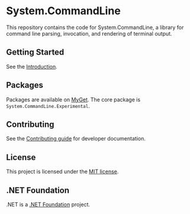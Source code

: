 System.CommandLine
==================

This repository contains the code for System.CommandLine, a library for command line parsing, invocation, and rendering of terminal output.

## Getting Started

See the [Introduction](Documentation/README.md).

## Packages

Packages are available on [MyGet](https://dotnet.myget.org/F/system-commandline/api/v3/index.json). The core package is `System.CommandLine.Experimental`.

## Contributing

See the [Contributing guide](CONTRIBUTING.md) for developer documentation.

## License

This project is licensed under the [MIT license](LICENSE.TXT).

## .NET Foundation

.NET is a [.NET Foundation](http://www.dotnetfoundation.org/projects) project.

